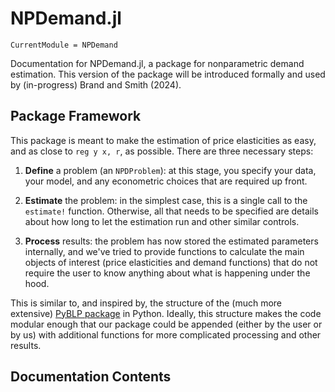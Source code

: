 # NPDemand.jl

```@meta
CurrentModule = NPDemand
```

Documentation for NPDemand.jl, a package for nonparametric demand estimation. This version of the package will be introduced formally and used by (in-progress) Brand and Smith (2024).  

## Package Framework 
This package is meant to make the estimation of price elasticities as easy, and as close to `reg y x, r`, as possible. There are three necessary steps: 

1. **Define** a problem (an `NPDProblem`): at this stage, you specify your data, your model, and any econometric choices that are required up front. 

2. **Estimate** the problem: in the simplest case, this is a single call to the `estimate!` function. Otherwise, all that needs to be specified are details about how long to let the estimation run and other similar controls.

3. **Process** results: the problem has now stored the estimated parameters internally, and we've tried to provide functions to calculate the main objects of interest (price elasticities and demand functions) that do not require the user to know anything about what is happening under the hood. 

This is similar to, and inspired by, the structure of the (much more extensive) [PyBLP package](https://pyblp.readthedocs.io/en/stable/) in Python. Ideally, this structure makes the code modular enough that our package could be appended (either by the user or by us) with additional functions for more complicated processing and other results. 


## Documentation Contents 
```@contents
```

